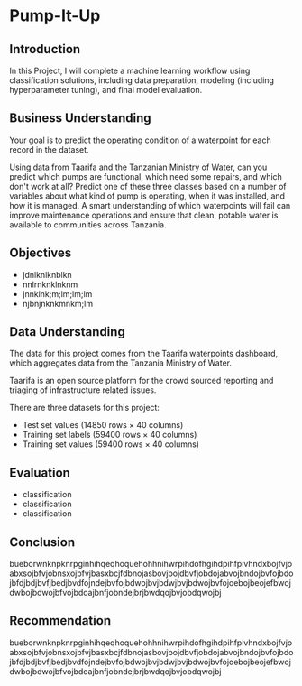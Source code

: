 # Pump-It-Up


## Introduction

In this Project, I will complete a machine learning workflow using classification solutions, including data preparation, modeling (including hyperparameter tuning), and final model evaluation.


## Business Understanding

Your goal is to predict the operating condition of a waterpoint for each record in the dataset.

Using data from Taarifa and the Tanzanian Ministry of Water, can you predict which pumps are functional, which need some repairs, and which don't work at all? Predict one of these three classes based on a number of variables about what kind of pump is operating, when it was installed, and how it is managed. A smart understanding of which waterpoints will fail can improve maintenance operations and ensure that clean, potable water is available to communities across Tanzania.


## Objectives

- jdnlknlknblkn
- nnlrnknklnknm
- jnnklnk;m;lm;lm;lm
- njbnjnknkmnkm;lm


##  Data Understanding

The data for this project comes from the Taarifa waterpoints dashboard, which aggregates data from the Tanzania Ministry of Water.

Taarifa is an open source platform for the crowd sourced reporting and triaging of infrastructure related issues.

There are three datasets for this project:

- Test set values (14850 rows × 40 columns)
- Training set labels (59400 rows × 40 columns)
- Training set values (59400 rows × 40 columns)

## Evaluation
- classification 
- classification 
- classification

## Conclusion

bueborwnknpknrpginhihqeqhoquehohhnihwrpihdofhgihdpihfpivhndxbojfvjoabxsojbfvjobnsxojbfvjbasxbcjfdbnojasbovjbojdbvfjobdojabvojbndojbvfojbdojbfdjbdjbvfjbedjbvdfojndejbvfojbdwojbvjbdwjbvjbdwojbvfojoebojbeojefbwojdwbojbdwojbfvojbdoajbnfjobndejbrjbwdqojbvjobdqwojbj

## Recommendation

bueborwnknpknrpginhihqeqhoquehohhnihwrpihdofhgihdpihfpivhndxbojfvjoabxsojbfvjobnsxojbfvjbasxbcjfdbnojasbovjbojdbvfjobdojabvojbndojbvfojbdojbfdjbdjbvfjbedjbvdfojndejbvfojbdwojbvjbdwjbvjbdwojbvfojoebojbeojefbwojdwbojbdwojbfvojbdoajbnfjobndejbrjbwdqojbvjobdqwojbj
